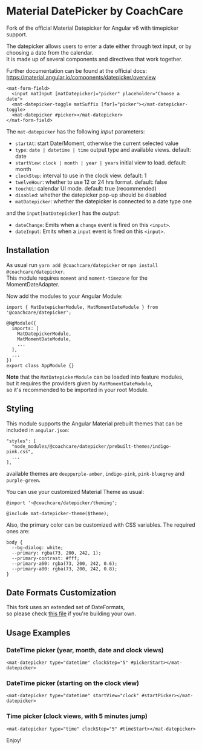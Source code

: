 # Material DatePicker by CoachCare

Fork of the official Material Datepicker for Angular v6 with timepicker support.

The datepicker allows users to enter a date either through text input, or by choosing a date from the calendar.  
It is made up of several components and directives that work together.

Further documentation can be found at the official docs:
https://material.angular.io/components/datepicker/overview

```
<mat-form-field>
  <input matInput [matDatepicker]="picker" placeholder="Choose a date">
  <mat-datepicker-toggle matSuffix [for]="picker"></mat-datepicker-toggle>
  <mat-datepicker #picker></mat-datepicker>
</mat-form-field>
```

The `mat-datepicker` has the following _input_ parameters:

- `startAt`: start Date/Moment, otherwise the current selected value
- `type`: `date | datetime | time` output type and available views. default: date
- `startView`: `clock | month | year | years` initial view to load. default: month
- `clockStep`: interval to use in the clock view. default: 1
- `twelveHour`: whether to use 12 or 24 hrs format. default: false
- `touchUi`: calendar UI mode. default: true (recommended)
- `disabled`: whether the datepicker pop-up should be disabled
- `matDatepicker`: whether the datepicker is connected to a date type one

and the `input[matDatepicker]` has the _output_:

- `dateChange`: Emits when a `change` event is fired on this `<input>`.
- `dateInput`: Emits when a `input` event is fired on this `<input>`.

## Installation

As usual run `yarn add @coachcare/datepicker` or `npm install @coachcare/datepicker`.  
This module requires `moment` and `moment-timezone` for the MomentDateAdapter.

Now add the modules to your Angular Module:

```
import { MatDatepickerModule, MatMomentDateModule } from '@coachcare/datepicker';

@NgModule({
  imports: [
    MatDatepickerModule,
    MatMomentDateModule,
    ...
  ],
  ...
})
export class AppModule {}
```

**Note** that the `MatDatepickerModule` can be loaded into feature modules,  
but it requires the providers given by `MatMomentDateModule`,  
so it's recommended to be imported in your root Module.

## Styling

This module supports the Angular Material prebuilt themes that can be included in `angular.json`:

```
"styles": [
  "node_modules/@coachcare/datepicker/prebuilt-themes/indigo-pink.css",
  ...
],
```

available themes are `deeppurple-amber`, `indigo-pink`, `pink-bluegrey` and `purple-green`.

You can use your customized Material Theme as usual:

```
@import '~@coachcare/datepicker/theming';

@include mat-datepicker-theme($theme);
```

Also, the primary color can be customized with CSS variables. The required ones are:

```
body {
  --bg-dialog: white;
  --primary: rgba(73, 200, 242, 1);
  --primary-contrast: #fff;
  --primary-a60: rgba(73, 200, 242, 0.6);
  --primary-a80: rgba(73, 200, 242, 0.8);
}
```

## Date Formats Customization

This fork uses an extended set of DateFormats,  
so please check [this file](https://github.com/selvera/npm-datepicker/blob/master/datepicker/src/lib/moment-adapter/moment-date-formats.ts#L11) if you're building your own.

## Usage Examples

### DateTime picker (year, month, date and clock views)

```
<mat-datepicker type="datetime" clockStep="5" #pickerStart></mat-datepicker>
```

### DateTime picker (starting on the clock view)

```
<mat-datepicker type="datetime" startView="clock" #startPicker></mat-datepicker>
```

### Time picker (clock views, with 5 minutes jump)

```
<mat-datepicker type="time" clockStep="5" #timeStart></mat-datepicker>
```

Enjoy!
